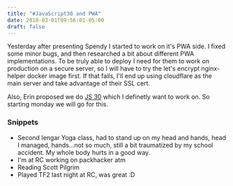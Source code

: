 ```yaml
---
title: "#JavaScript30 and PWA"
date: 2018-03-01T09:56:01-05:00
draft: false
---
```


Yesterday after presenting Spendy I started to work on it's PWA side. I fixed some minor bugs, and then researched a bit about different PWA implementations. 
To be truly able to deploy I need for them to work on production on a secure server, so I will have to try the let's encrypt nginx-helper docker image first. If that fails, I'll end up using cloudflare as the main server and take advantage of their SSL cert.

Also, Erin proposed we do [JS 30](https://javascript30.com/) which I definetly want to work on. So starting monday we will go for this.



### Snippets

* Second Iengar Yoga class, had to stand up on my head and hands, head I managed, hands...not so much, still a bit traumatized by my school accident. My whole body hurts in a good way.
* I'm at RC working on packhacker atm
* Reading Scott Pilgrim
* Played TF2 last night at RC, was great :D
